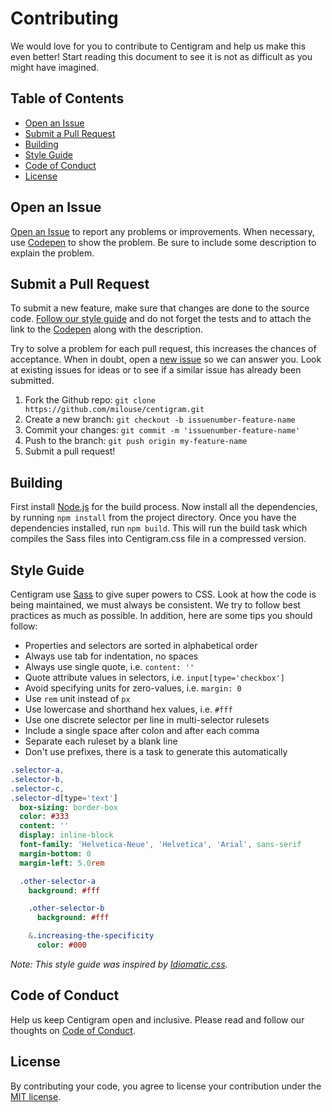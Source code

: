 # Contributing

We would love for you to contribute to Centigram and help us make this
even better! Start reading this document to see it is not as difficult
as you might have imagined.

## Table of Contents

- [Open an Issue](#open-an-issue)
- [Submit a Pull Request](#submit-a-pull-request)
- [Building](#building)
- [Style Guide](#style-guide)
- [Code of Conduct](#code-of-conduct)
- [License](#license)

## Open an Issue

[Open an Issue](../../../issues/new) to report any problems or
improvements. When necessary, use [Codepen](http://codepen.io/) to show the
problem. Be sure to include some description to explain the problem.

## Submit a Pull Request

To submit a new feature, make sure that changes are done to the source
code. [Follow our style guide](#style-guide) and do not forget the tests
and to attach the link to the [Codepen](http://codepen.io/) along with
the description.

Try to solve a problem for each pull request, this increases the chances
of acceptance. When in doubt, open a [new issue](#open-an-issue) so we
can answer you. Look at existing issues for ideas or to see if a similar
issue has already been submitted.

1. Fork the Github repo: `git clone https://github.com/milouse/centigram.git`
2. Create a new branch: `git checkout -b issuenumber-feature-name`
3. Commit your changes: `git commit -m 'issuenumber-feature-name'`
4. Push to the branch: `git push origin my-feature-name`
5. Submit a pull request!

## Building

First install [Node.js](https://nodejs.org/en/download/) for the build
process. Now install all the dependencies, by running `npm install` from
the project directory. Once you have the dependencies installed, run
`npm build`. This will run the build task which compiles the Sass files
into Centigram.css file in a compressed version.

## Style Guide

Centigram use [Sass](http://sass-lang.com/) to give super powers to
CSS. Look at how the code is being maintained, we must always be
consistent. We try to follow best practices as much as possible. In
addition, here are some tips you should follow:

- Properties and selectors are sorted in alphabetical order
- Always use tab for indentation, no spaces
- Always use single quote, i.e. `content: ''`
- Quote attribute values in selectors, i.e. `input[type='checkbox']`
- Avoid specifying units for zero-values, i.e. `margin: 0`
- Use `rem` unit instead of `px`
- Use lowercase and shorthand hex values, i.e. `#fff`
- Use one discrete selector per line in multi-selector rulesets
- Include a single space after colon and after each comma
- Separate each ruleset by a blank line
- Don't use prefixes, there is a task to generate this automatically

```sass
.selector-a,
.selector-b,
.selector-c,
.selector-d[type='text']
  box-sizing: border-box
  color: #333
  content: ''
  display: inline-block
  font-family: 'Helvetica-Neue', 'Helvetica', 'Arial', sans-serif
  margin-bottom: 0
  margin-left: 5.0rem

  .other-selector-a
    background: #fff

    .other-selector-b
      background: #fff

    &.increasing-the-specificity
      color: #000
```

_Note: This style guide was inspired by [Idiomatic.css](https://github.com/necolas/idiomatic-css)._

## Code of Conduct

Help us keep Centigram open and inclusive. Please read and follow our
thoughts on [Code of Conduct](http://confcodeofconduct.com/).

## License

By contributing your code, you agree to license your contribution under
the [MIT license](../license).
